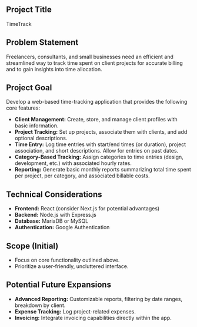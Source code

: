 ## Project Title

TimeTrack

## Problem Statement

Freelancers, consultants, and small businesses need an efficient and streamlined way to track time spent on client projects for accurate billing and to gain insights into time allocation.

## Project Goal

Develop a web-based time-tracking application that provides the following core features:

* **Client Management:** Create, store, and manage client profiles with basic information.
* **Project Tracking:** Set up projects, associate them with clients, and add optional descriptions.
* **Time Entry:** Log time entries with start/end times (or duration), project association, and short descriptions. Allow for entries on past dates.
* **Category-Based Tracking:** Assign categories to time entries (design, development, etc.) with associated hourly rates.
* **Reporting:** Generate basic monthly reports summarizing total time spent per project, per category, and associated billable costs.

## Technical Considerations

* **Frontend:** React (consider Next.js for potential advantages)
* **Backend:** Node.js with Express.js
* **Database:** MariaDB or MySQL
* **Authentication:** Google Authentication

## Scope (Initial)

* Focus on core functionality outlined above.
* Prioritize a user-friendly, uncluttered interface.

## Potential Future Expansions

* **Advanced Reporting:** Customizable reports, filtering by date ranges, breakdown by client.
* **Expense Tracking:** Log project-related expenses.
* **Invoicing:** Integrate invoicing capabilities directly within the app. 
